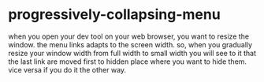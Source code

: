 # progressively-collapsing-menu

when you open your dev tool on your web browser, you want to resize the window.
the menu links adapts to the screen width. so, when you gradually resize your
window width from full width to small width you will see to it that the last
link are moved first to hidden place where you want to hide them. vice versa if
you do it the other way.
